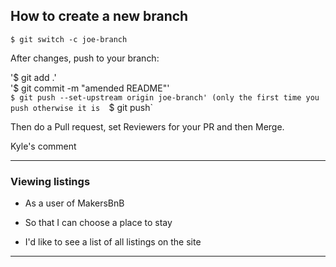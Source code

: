 ## How to create a new branch

`$ git switch -c joe-branch`

After changes, push to your branch:

 '$ git add .'  
 '$ git commit -m "amended README"'    
 `$ git push --set-upstream origin joe-branch' (only the first time you push otherwise it is 
 `$ git push`

 Then do a Pull request, set Reviewers for your PR and then Merge.

 Kyle's comment

---

### Viewing listings
  
  * As a user of MakersBnB

  * So that I can choose a place to stay

  * I'd like to see a list of all listings on the site

---


